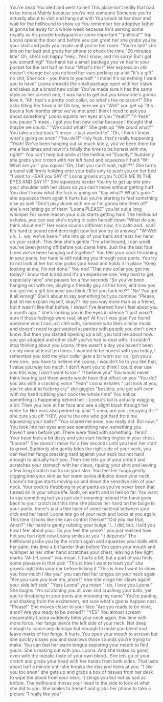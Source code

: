 >You're dead
>You died and went to hell
>This place isn't really that bad to be honest
>Mainly because you're met someone
>Someone you're actually about to visit and hang out with
>You knock at her door and wait for the hellhound to show up
>You remember her adoptive father is gonna be away for a whole week because he's serving some royalty as his private bodyguard at some important ""political"" trip
>Loona opens the door and before you can greet her she grabs you by your shirt and pulls you inside until you're her room.
>"You're late" she sits on her bed and grabs her phone to check the time "20 minutes late" Oh, she's not happy
>"Hey.. Yes I know, and I'm sorry! But I got you something!" You hand her a small package you've had in your pocket for the last half an hour
>"What's this?" Her expression still doesn't change but you noticed her ears perking up a bit
>"It's a gift" no shit, Sherlock - you think to yourself " I mean it's something I want you to have"
>Loona shreads the small package open with her claws and takes out a brand new collar. You've made sure it has the same style as her current one, it was hard to get but you know she's gonna love it.
>"Ah, that's a pretty cool collar, so what's the occasion?" She asks tilting her head a bit
>Oh boy, here we go
>"Well" you get up "It's been a few months since we've met and I think I need to ask you about something"
>Loona squints her eyes at you "Yeah?"
>"Y-Yeah" you pause "I mean.. I got you that new collar because I thought that maybe we could.." 
>"We could what?" She gets up "We could what?" 
>You take a step back "I mean.. I just wanted to"
>"Oh, I think I know what's going on anon" 
>"You do?!" Holy fuck, that's really happening
>"Yeah! We've been hanging out so much lately, you've been there for me a few times and now it's finally the time to be honest with me, right?"
>You can't help but smile at the hellhound "Exactly!"
>Suddenly she grabs your crotch with her left hand and squeezes it hard
>"W-What are yo-" you squeal
>"Oh, I bet you can't wait, right??" She turns around still firmly holding onto your balls only to push you on her bed
>"I want to HEAR you SAY it" Loona growls at you
>"LOOK ME IN THE EYES AND SAY IT" She squeezes harder
>You try to get up she pins your shoulder with her claws so you can't move without getting hurt
>You don't know what the fuck is going on
>"Say what?! What's goin-" she squeezes them again
>It hurts but you're starting to feel something else as well
>"Don't play dumb with me or I'm gonna bite them off" she's not letting go of them
>"Loona PLEASE" you let out a long whimper
>For some reason your dick starts getting hard
>The hellhound exhales, you can see she's trying to calm herself down
>"What do you think about me?" Her voice sounds different now, it's calm and.. sad?
>It's hard to sound confident right now but you try to anyway"
>"W-Well uh.. I.. we, we've been-" she lets go of your balls and rests her hand on your crotch. This time she's gentle
>"I'm a hellhound, I can smell you've been jerking off before you came here. Just like the last four times we've been hanging out together". 
>You feel your cock throbbing in your pants, her hand is still rubbing you through your pants. You try to not look at her but she grabs your head and holds it in place
>"Keep looking at me, I'm not done." You nod "That new collar you got me today? I know that brand and it's an expensive one. Very hard to get, especially here" she pauses for a few seconds "So you've been hanging out with me, playing a friendly guy all this time, and now you you got me a gift because you think I'll let you fuck me?"
>"No! You got it all wrong!" She's about to say something but you continue
>"Please, just let me explain myself, okay? I like you way more than as a friend, but it wasn't like that before, I swear! I've learned how I feel about you a month ago.." she's looking you in the eyes in silence
>"I just wasn't sure if those feelings were real, okay? At first I was glad I've found someone who I can just chill with, someone who likes similar music and doesn't need to get wasted at parties with people you don't even know. But then you started opening up a bit, you told me about how.. you got adopted and other stuff you've had to deal with..
>I couldn't stop thinking about you Loona, there wasn't a day you haven't been on my mind at least ten times. I wanted to be honest with you today, I remember you told me your collar gets a bit worn our so I got you a new one.. you have to believe me Loona, I wouldn't lie to you like that, I value you way too much. I don't want you to think I could ever use you this way, I don't want to los-"
>"I believe you"
>You would never think hearing just three words would have that effect on you
>"You do? you aks with a cracking voice
>"Yeah" Loona exhales " just look at you, you're about to fucking cry" she giggles "besides, you got soft even with my hand rubbing your cock the whole time"
>You notice something is happening behind her - Loona's tail is actually wagging a bit.
>Then you look at her face and see a slight blush through her white fur
>Her ears also perked up a bit
>"Loona, are you.. enjoying thi-" she cuts you off "HEY, you're the one who got hard from me squeezing your balls!" 
>"You scared me anon, you really did. But now.."
>You look into her eyes and see something new, something you haven't seen before yet. There were filled with something.. feral?. 
>Your head feels a bit dizzy and you start feeling tingles in your chest. 
>"Loona?"
>She doesn't move for a few seconds until you hear her start to growl. 
>Suddenly she gently bites the right side of your neck, you can feel her fangs pressing hard against your neck but not hard enough to actually hurt you.
>Then she lets go of your crotch and scratches your stomach with her claws, ripping your shirt and leaving a few long scratch marks on your skin.
>You feel her fangs gently digging into your skin as her warm salvia dribbles down your neck.
>Loona's tongue starts moving up and down the sensitive skin of your neck. Your cock is throbbing in your pants as you've never been that turned on in your whole life. Both, on earth and in hell so far. 
>You want to say something but you just start moaning instead
>Her hand goes back to your crotch but this time she places her hand on the bulge in your pants, there's just a thin layer of some material  between your dick and her hand.
>Loona lets go of your neck and looks at you again. This time it looks like she can control l herself
>"Did you like that, Anon?" Her hand is gently rubbing your bulge
>"I.. I did, but..I told you how I feel about you.. Do you feel the same?" you just realized how hot you feel right now
>Loona smiles at you "It depends"
>The hellhound grabs you by the crotch again and squeezes your balls with her palm, this time a bit harder than before
>You open your mouth and whimper as her other hand scratches your chest, leaving a few light marks
>"Ah L-Loona!" you moan. It hurts a bit, but a part of you finds some pleasure in that pain
>"This is how I want to treat you" she growls right into your ear before licking it
>"This is how I want to show you how much I like you" you can feel her tongue on your neck again
>"Are you sure you love me, anon?" now she drags her claws againt your side left side"
>"Yess Loona" you moan "I do, I love you Loona!" She laughs
>"I'm scratching you all over and crushing your balls, yet you're throbbing in your pants and moaning my name"
>You're panting and shaking from the excitement, not sure what's gonna happen next "Please!"
>She moves closer to your face "Are you ready to be mine, anon? Are you ready to be owned?" 
>"YES" You almost scream desperately
>Loona suddenly bites your neck again, this time with more force. Her fangs pierce the left side of your neck. Not deep enough to cause any damage but enough to make you bleed and leave marks of her fangs.
>It hurts.
>You open your mouth to scream but she quickly kisses you and swallows those sounds you're trying to make. You can feel her warm tongue exploring your mouth to find yours.
>She's making out with you. Loona. And she tastes so good, even with the metalic taste of your own blood..
>She lets go of your crotch and grabs your head with her hands from both sides. That lasts about half a minute until she breaks the kiss and looks at you.
>"I like you too anon" she gets up and grabs a box of tissues from her desk to wipe the blood from your neck.
>It stings you but not as bad as before. 
>The hellhound moves your head to the side to look at what she did to you. She smiles to herself and grabs her phone to take a picture
>"I really like you"